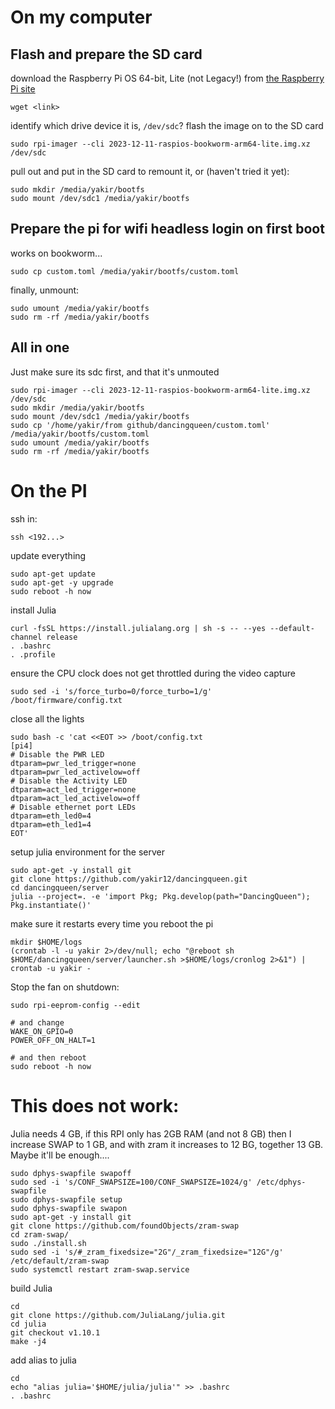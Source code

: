 # On my computer
## Flash and prepare the SD card
download the Raspberry Pi OS 64-bit, Lite (not Legacy!) from [the Raspberry Pi site](https://www.raspberrypi.com/software/operating-systems/)
```
wget <link>
```
identify which drive device it is, `/dev/sdc`?
flash the image on to the SD card
```
sudo rpi-imager --cli 2023-12-11-raspios-bookworm-arm64-lite.img.xz /dev/sdc
```
pull out and put in the SD card to remount it, or (haven't tried it yet):
```
sudo mkdir /media/yakir/bootfs
sudo mount /dev/sdc1 /media/yakir/bootfs 
```
## Prepare the pi for wifi headless login on first boot
works on bookworm...
```
sudo cp custom.toml /media/yakir/bootfs/custom.toml
```
finally, unmount:
```
sudo umount /media/yakir/bootfs
sudo rm -rf /media/yakir/bootfs
```
## All in one
Just make sure its sdc first, and that it's unmouted
```
sudo rpi-imager --cli 2023-12-11-raspios-bookworm-arm64-lite.img.xz /dev/sdc
sudo mkdir /media/yakir/bootfs
sudo mount /dev/sdc1 /media/yakir/bootfs 
sudo cp '/home/yakir/from github/dancingqueen/custom.toml' /media/yakir/bootfs/custom.toml
sudo umount /media/yakir/bootfs
sudo rm -rf /media/yakir/bootfs
```

# On the PI
ssh in:
```
ssh <192...>
```
update everything
```
sudo apt-get update
sudo apt-get -y upgrade
sudo reboot -h now
```

install Julia
```
curl -fsSL https://install.julialang.org | sh -s -- --yes --default-channel release
. .bashrc
. .profile
```
ensure the CPU clock does not get throttled during the video capture
```
sudo sed -i 's/force_turbo=0/force_turbo=1/g' /boot/firmware/config.txt
```
close all the lights
```
sudo bash -c 'cat <<EOT >> /boot/config.txt
[pi4]
# Disable the PWR LED
dtparam=pwr_led_trigger=none
dtparam=pwr_led_activelow=off
# Disable the Activity LED
dtparam=act_led_trigger=none
dtparam=act_led_activelow=off
# Disable ethernet port LEDs
dtparam=eth_led0=4
dtparam=eth_led1=4
EOT'
```

setup julia environment for the server
```
sudo apt-get -y install git
git clone https://github.com/yakir12/dancingqueen.git
cd dancingqueen/server
julia --project=. -e 'import Pkg; Pkg.develop(path="DancingQueen"); Pkg.instantiate()'
```

make sure it restarts every time you reboot the pi
```
mkdir $HOME/logs
(crontab -l -u yakir 2>/dev/null; echo "@reboot sh $HOME/dancingqueen/server/launcher.sh >$HOME/logs/cronlog 2>&1") | crontab -u yakir -
```

Stop the fan on shutdown:
```
sudo rpi-eeprom-config --edit

# and change
WAKE_ON_GPIO=0
POWER_OFF_ON_HALT=1

# and then reboot
sudo reboot -h now
```

















# This does not work:
Julia needs 4 GB, if this RPI only has 2GB RAM (and not 8 GB) then I increase SWAP to 1 GB, and with zram it increases to 12 BG, together 13 GB. Maybe it'll be enough....
```
sudo dphys-swapfile swapoff
sudo sed -i 's/CONF_SWAPSIZE=100/CONF_SWAPSIZE=1024/g' /etc/dphys-swapfile
sudo dphys-swapfile setup
sudo dphys-swapfile swapon
sudo apt-get -y install git
git clone https://github.com/foundObjects/zram-swap
cd zram-swap/
sudo ./install.sh
sudo sed -i 's/#_zram_fixedsize="2G"/_zram_fixedsize="12G"/g' /etc/default/zram-swap
sudo systemctl restart zram-swap.service
```
build Julia
```
cd
git clone https://github.com/JuliaLang/julia.git
cd julia
git checkout v1.10.1
make -j4
```
add alias to julia
```
cd
echo "alias julia='$HOME/julia/julia'" >> .bashrc
. .bashrc
```


